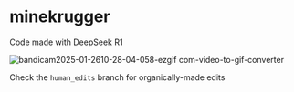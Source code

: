 # minekrugger
Code made with DeepSeek R1


![bandicam2025-01-2610-28-04-058-ezgif com-video-to-gif-converter](https://github.com/user-attachments/assets/61dbb8f0-9cd6-49fe-ab54-6271fbfb11d8)


Check the `human_edits` branch for organically-made edits
